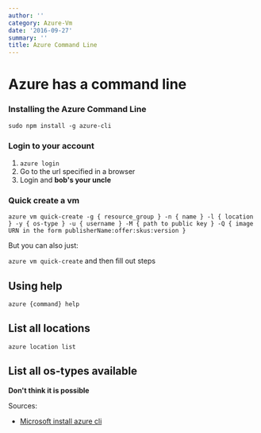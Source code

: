 ```yaml
---
author: ''
category: Azure-Vm
date: '2016-09-27'
summary: ''
title: Azure Command Line
---
```

# Azure has a command line

### Installing the Azure Command Line

`sudo npm install -g azure-cli`

### Login to your account

1. `azure login`
2. Go to the url specified in a browser
3. Login and **bob's your uncle**

### Quick create a vm

```
azure vm quick-create -g { resource_group } -n { name } -l { location } -y { os-type } -u { username } -M { path to public key } -Q { image URN in the form publisherName:offer:skus:version }
```

But you can also just:

`azure vm quick-create` and then fill out steps

## Using help

`azure {command} help`

## List all locations

`azure location list`

## List all os-types available

**Don't think it is possible**

Sources:

- [Microsoft install azure cli](https://azure.microsoft.com/en-us/documentation/articles/xplat-cli-install/)
